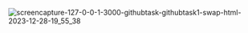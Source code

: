 ![screencapture-127-0-0-1-3000-githubtask-githubtask1-swap-html-2023-12-28-19_55_38](https://github.com/kanji2001/swap-variable/assets/153625398/aea8a667-f1e5-4564-b81c-7591b7faebcf)
